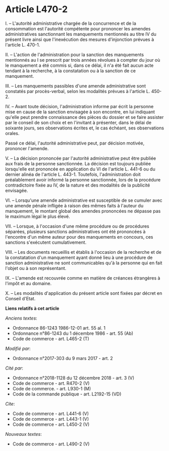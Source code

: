 # Article L470-2

I. – L'autorité administrative chargée de la concurrence et de la consommation est l'autorité compétente pour prononcer les
amendes administratives sanctionnant les manquements mentionnés au titre IV du présent livre ainsi que l'inexécution des
mesures d'injonction prévues à l'article L. 470-1.

II. – L'action de l'administration pour la sanction des manquements mentionnés au I se prescrit par trois années révolues à
compter du jour où le manquement a été commis si, dans ce délai, il n'a été fait aucun acte tendant à la recherche, à la
constatation ou à la sanction de ce manquement.

III. – Les manquements passibles d'une amende administrative sont constatés par procès-verbal, selon les modalités prévues à
l'article L. 450-2.

IV. – Avant toute décision, l'administration informe par écrit la personne mise en cause de la sanction envisagée à son
encontre, en lui indiquant qu'elle peut prendre connaissance des pièces du dossier et se faire assister par le conseil de son
choix et en l'invitant à présenter, dans le délai de soixante jours, ses observations écrites et, le cas échéant, ses
observations orales.

Passé ce délai, l'autorité administrative peut, par décision motivée, prononcer l'amende.

V. – La décision prononcée par l'autorité administrative peut être publiée aux frais de la personne sanctionnée. La décision
est toujours publiée lorsqu'elle est prononcée en application du VI de l'article L. 441-6 ou du dernier alinéa de l'article
L. 443-1. Toutefois, l'administration doit préalablement avoir informé la personne sanctionnée, lors de la procédure
contradictoire fixée au IV, de la nature et des modalités de la publicité envisagée.

VI. – Lorsqu'une amende administrative est susceptible de se cumuler avec une amende pénale infligée à raison des mêmes faits
à l'auteur du manquement, le montant global des amendes prononcées ne dépasse pas le maximum légal le plus élevé.

VII. – Lorsque, à l'occasion d'une même procédure ou de procédures séparées, plusieurs sanctions administratives ont été
prononcées à l'encontre d'un même auteur pour des manquements en concours, ces sanctions s'exécutent cumulativement.

VIII. – Les documents recueillis et établis à l'occasion de la recherche et de la constatation d'un manquement ayant donné
lieu à une procédure de sanction administrative ne sont communicables qu'à la personne qui en fait l'objet ou à son
représentant.

IX. – L'amende est recouvrée comme en matière de créances étrangères à l'impôt et au domaine.

X. – Les modalités d'application du présent article sont fixées par décret en Conseil d'Etat.

**Liens relatifs à cet article**

_Anciens textes_:

  - Ordonnance 86-1243 1986-12-01 art. 55 al. 1
  - Ordonnance n°86-1243 du 1 décembre 1986 - art. 55 (Ab)
  - Code de commerce - art. L465-2 (T)

_Modifié par_:

  - Ordonnance n°2017-303 du 9 mars 2017 - art. 2

_Cité par_:

  - Ordonnance n°2018-1128 du 12 décembre 2018 - art. 3 (V)
  - Code de commerce - art. R470-2 (V)
  - Code de commerce. - art. L930-1 (M)
  - Code de la commande publique - art. L2192-15 (VD)

_Cite_:

  - Code de commerce - art. L441-6 (V)
  - Code de commerce - art. L443-1 (V)
  - Code de commerce - art. L450-2 (V)

_Nouveaux textes_:

  - Code de commerce - art. L490-2 (V)
